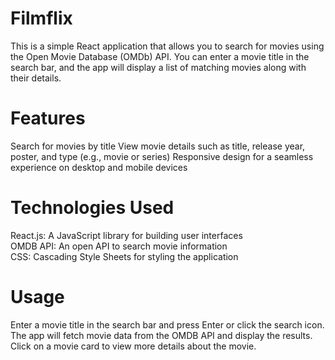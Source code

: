 # Filmflix
This is a simple React application that allows you to search for movies using the Open Movie Database (OMDb) API. You can enter a movie title in the search bar, and the app will display a list of matching movies along with their details.
# Features
Search for movies by title
View movie details such as title, release year, poster, and type (e.g., movie or series)
Responsive design for a seamless experience on desktop and mobile devices
# Technologies Used
React.js: A JavaScript library for building user interfaces 
<br>
OMDB API: An open API to search movie information
<br>
CSS: Cascading Style Sheets for styling the application
# Usage
Enter a movie title in the search bar and press Enter or click the search icon.
The app will fetch movie data from the OMDB API and display the results.
Click on a movie card to view more details about the movie.
